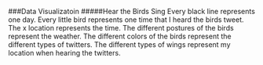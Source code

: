 ###Data Visualizatoin
#####Hear the Birds Sing
Every black line represents one day.
Every little bird represents one time that I heard the birds tweet.
The x location represents the time.
The different postures of the birds represent the weather.
The different colors of the birds represent the different types of twitters.
The different types of wings represent my location when hearing the twitters.

